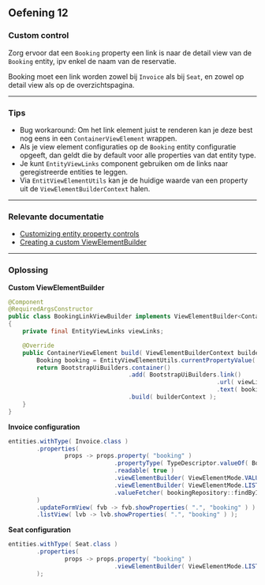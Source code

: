 ## Oefening 12
### Custom control

Zorg ervoor dat een `Booking` property een link is naar de detail view van de `Booking` entity, ipv enkel de naam van de reservatie.

Booking moet een link worden zowel bij `Invoice` als bij `Seat`, en zowel op detail view als op de overzichtspagina.
    
----

### Tips
        
* Bug workaround: Om het link element juist te renderen kan je deze best nog eens in een `ContainerViewElement` wrappen.
* Als je view element configuraties op de `Booking` entity configuratie opgeeft, dan geldt die by default voor alle properties van dat entity type.
* Je kunt `EntityViewLinks` component gebruiken om de links naar geregistreerde entities te leggen.
* Via `EntitViewElementUtils` kan je de huidige waarde van een property uit de `ViewElementBuilderContext` halen.

----
### Relevante documentatie
         
* [Customizing entity property controls](https://across-docs.foreach.be/across-site/production/entity-module/3.2.0/property-controls/index.html)
* [Creating a custom ViewElementBuilder](https://across-docs.foreach.be/across-site/production/entity-module/3.2.0/guides/general/creating-custom-control-for-object-type.html#_creating_a_custom_viewelementbuilder)

----

### Oplossing

**Custom ViewElementBuilder**
```java
@Component
@RequiredArgsConstructor
public class BookingLinkViewBuilder implements ViewElementBuilder<ContainerViewElement>
{
	private final EntityViewLinks viewLinks;

	@Override
	public ContainerViewElement build( ViewElementBuilderContext builderContext ) {
		Booking booking = EntityViewElementUtils.currentPropertyValue( builderContext, Booking.class );
		return BootstrapUiBuilders.container()
		                          .add( BootstrapUiBuilders.link()
		                                                   .url( viewLinks.linkTo( booking ).toString() )
		                                                   .text( booking.getEmail() ) )
		                          .build( builderContext );
	}
}
```

**Invoice configuration**
```java
entities.withType( Invoice.class )
        .properties(
                props -> props.property( "booking" )
                              .propertyType( TypeDescriptor.valueOf( Booking.class ) )
                              .readable( true )
                              .viewElementBuilder( ViewElementMode.VALUE, bookingLinkViewBuilder )
                              .viewElementBuilder( ViewElementMode.LIST_VALUE, bookingLinkViewBuilder )
                              .valueFetcher( bookingRepository::findByInvoice )
        )
        .updateFormView( fvb -> fvb.showProperties( ".", "booking" ) )
        .listView( lvb -> lvb.showProperties( ".", "booking" ) );
```

**Seat configuration**
```java
entities.withType( Seat.class )
        .properties(
                props -> props.property( "booking" )
                              .viewElementBuilder( ViewElementMode.LIST_VALUE, bookingLinkViewBuilder )
        );
```